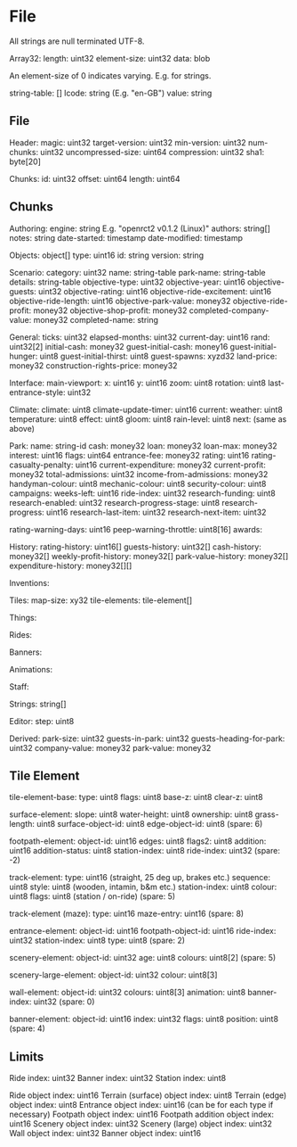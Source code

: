 # File

All strings are null terminated UTF-8.

Array32:
  length:       uint32
  element-size: uint32
  data:         blob

  An element-size of 0 indicates varying. E.g. for strings.

string-table:   []
  lcode:        string      (E.g. "en-GB")
  value:        string

## File

Header:
  magic:                uint32
  target-version:       uint32
  min-version:          uint32
  num-chunks:           uint32
  uncompressed-size:    uint64
  compression:          uint32
  sha1:                 byte[20]

Chunks:
  id:                   uint32
  offset:               uint64
  length:               uint64

## Chunks

Authoring:
  engine:               string              E.g. "openrct2 v0.1.2 (Linux)"
  authors:              string[]
  notes:                string
  date-started:         timestamp
  date-modified:        timestamp

Objects:                object[]
  type:                 uint16
  id:                   string
  version:              string

Scenario:
  category:                     uint32
  name:                         string-table
  park-name:                    string-table
  details:                      string-table
  objective-type:               uint32
  objective-year:               uint16
  objective-guests:             uint32
  objective-rating:             uint16
  objective-ride-excitement:    uint16
  objective-ride-length:        uint16
  objective-park-value:         money32
  objective-ride-profit:        money32
  objective-shop-profit:        money32
  completed-company-value:      money32
  completed-name:               string

General:
  ticks:                        uint32
  elapsed-months:               uint32
  current-day:                  uint16
  rand:                         uint32[2]
  initial-cash:                 money32
  guest-initial-cash:           money16
  guest-initial-hunger:         uint8
  guest-initial-thirst:         uint8
  guest-spawns:                 xyzd32
  land-price:                   money32
  construction-rights-price:    money32

Interface:
  main-viewport:
    x:                          uint16
    y:                          uint16
    zoom:                       uint8
    rotation:                   uint8
  last-entrance-style:          uint32

Climate:
    climate:                uint8
    climate-update-timer:   uint16
    current:
      weather:              uint8
      temperature:          uint8
      effect:               uint8
      gloom:                uint8
      rain-level:           uint8
    next:
      (same as above)

Park:
  name:                     string-id
  cash:                     money32
  loan:                     money32
  loan-max:                 money32
  interest:                 uint16
  flags:                    uint64
  entrance-fee:             money32
  rating:                   uint16
  rating-casualty-penalty:  uint16
  current-expenditure:      money32
  current-profit:           money32
  total-admissions:         uint32
  income-from-admissions:   money32
  handyman-colour:          uint8
  mechanic-colour:          uint8
  security-colour:          uint8
  campaigns:
    weeks-left:             uint16
    ride-index:             uint32
  research-funding:         uint8
  research-enabled:         uint32
  research-progress-stage:  uint8
  research-progress:        uint16
  research-last-item:       uint32
  research-next-item:       uint32

  rating-warning-days:      uint16
  peep-warning-throttle:    uint8[16]
  awards:


History:
  rating-history:           uint16[]
  guests-history:           uint32[]
  cash-history:             money32[]
  weekly-profit-history:    money32[]
  park-value-history:       money32[]
  expenditure-history:      money32[][]

Inventions:
  

Tiles:
  map-size:                 xy32
  tile-elements:            tile-element[]

Things:

Rides:

Banners:

Animations:

Staff:

Strings:                    string[]

Editor:
  step:                     uint8

Derived:
  park-size:                uint32
  guests-in-park:           uint32
  guests-heading-for-park:  uint32
  company-value:            money32
  park-value:               money32


## Tile Element

tile-element-base:
  type:                     uint8
  flags:                    uint8
  base-z:                   uint8
  clear-z:                  uint8

surface-element:
  slope:                    uint8
  water-height:             uint8
  ownership:                uint8
  grass-length:             uint8
  surface-object-id:        uint8
  edge-object-id:           uint8
  (spare: 6)

footpath-element:
  object-id:                uint16
  edges:                    uint8
  flags2:                   uint8
  addition:                 uint16
  addition-status:          uint8
  station-index:            uint8
  ride-index:               uint32
  (spare: -2)

track-element:
  type:                     uint16          (straight, 25 deg up, brakes etc.)
  sequence:                 uint8
  style:                    uint8           (wooden, intamin, b&m etc.)
  station-index:            uint8
  colour:                   uint8
  flags:                    uint8           (station / on-ride)
  (spare: 5)

track-element (maze):
  type:                     uint16
  maze-entry:               uint16
  (spare: 8)

entrance-element:
  object-id:                uint16
  footpath-object-id:       uint16
  ride-index:               uint32
  station-index:            uint8
  type:                     uint8
  (spare: 2)

scenery-element:
  object-id:                uint32
  age:                      uint8
  colours:                  uint8[2]
  (spare: 5)

scenery-large-element:
  object-id:                uint32
  colour:                   uint8[3]

wall-element:
  object-id:                uint32
  colours:                  uint8[3]
  animation:                uint8
  banner-index:             uint32
  (spare: 0)

banner-element:
  object-id:                uint16
  index:                    uint32
  flags:                    uint8
  position:                 uint8
  (spare: 4)


## Limits

Ride index:                     uint32
Banner index:                   uint32
Station index:                  uint8

Ride object index:              uint16
Terrain (surface) object index: uint8
Terrain (edge) object index:    uint8
Entrance object index:          uint16 (can be for each type if necessary)
Footpath object index:          uint16
Footpath addition object index: uint16
Scenery object index:           uint32
Scenery (large) object index:   uint32
Wall object index:              uint32
Banner object index:            uint16
